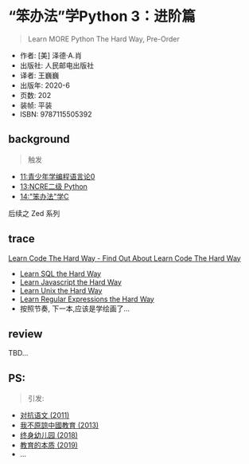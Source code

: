 # “笨办法”学Python 3：进阶篇
> Learn MORE Python The Hard Way, Pre-Order

- 作者: [美] 泽德·A.肖
- 出版社: 人民邮电出版社
- 译者: 王巍巍
- 出版年: 2020-6
- 页数: 202
- 装帧: 平装
- ISBN: 9787115505392

## background
> 触发

+ [11:青少年学编程语言论0](/bb/230302_programming_learn4young0.md)
+ [13:NCRE二级 Python](/bb/230316_ncre2python.md)
+ [14:"笨办法"学C](/bb/230323_thwlc.md)

后续之 Zed 系列


## trace
[Learn Code The Hard Way - Find Out About Learn Code The Hard Way](https://shop.learncodethehardway.org/)

- [Learn SQL the Hard Way](https://learncodethehardway.org/sql/)
- [Learn Javascript the Hard Way](https://learnjsthehardway.com/client/#/register)
- [Learn Unix the Hard Way](https://learncodethehardway.org/unix/)
- [Learn Regular Expressions the Hard Way](https://learncodethehardway.org/regex/)
- 按照节奏, 下一本,应该是学绘画了...

## review

TBD...

## PS:
> 引发:

- [对抗语文 (2011)](https://book.douban.com/subject/6794522/)
- [我不原諒中國教育 (2013)](https://book.douban.com/subject/25744064/)
- [终身幼儿园 (2018)](https://book.douban.com/subject/30285992/)
- [教育的本质 (2019)](https://book.douban.com/subject/34802586/)
- ...
